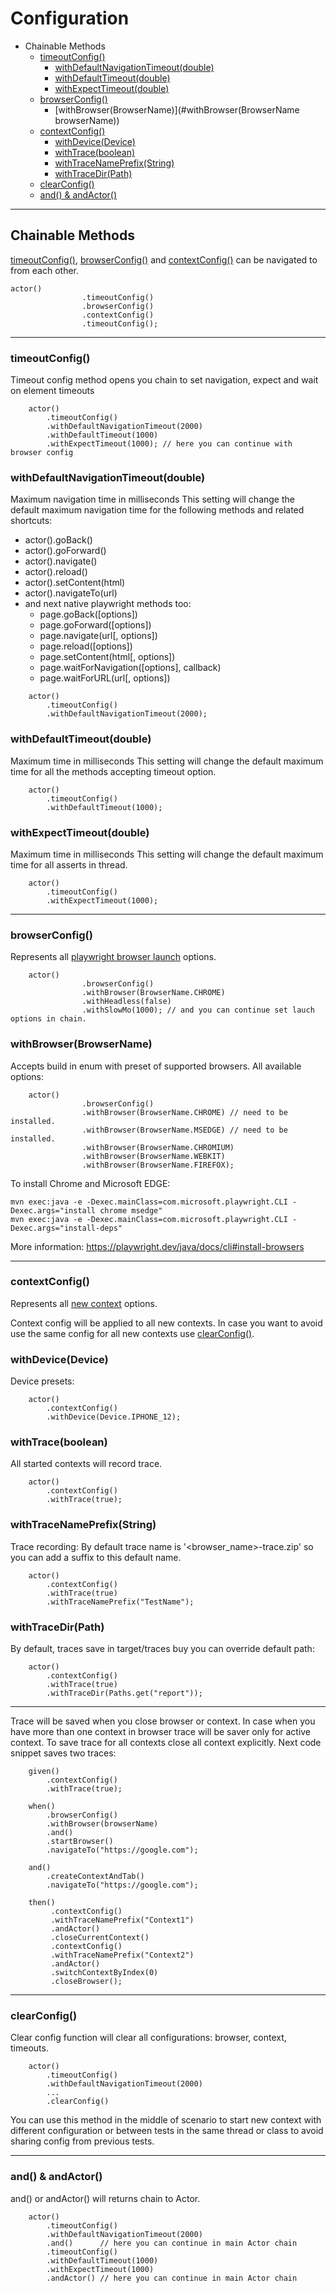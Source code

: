 # Configuration

- Chainable Methods
    - [timeoutConfig()](#timeout-config)
        - [withDefaultNavigationTimeout(double)](#withDefaultNavigationTimeout)
        - [withDefaultTimeout(double)](#withDefaultTimeout(double))
        - [withExpectTimeout(double)](#withExpectTimeout(double))
    - [browserConfig()](#browserConfig())
        - [withBrowser(BrowserName)](#withBrowser(BrowserName browserName))
    - [contextConfig()](#contextConfig())
        - [withDevice(Device)](#withDevice(Device))
        - [withTrace(boolean)](#withTrace(boolean))
        - [withTraceNamePrefix(String)](#withTraceNamePrefix(String))
        - [withTraceDir(Path)](#withTraceDir(Path))
    - [clearConfig()](#clearConfig())
    - [and() & andActor()](#and()&andActor())

________

## Chainable Methods

[timeoutConfig()](#timeout-config), [browserConfig()](###browserConfig()) and [contextConfig()](###contextConfig())
can be navigated to from each other.

```
actor()
                .timeoutConfig()
                .browserConfig()
                .contextConfig()
                .timeoutConfig();
```

______

<h3 id="timeout-config">
    timeoutConfig()
</h3>

Timeout config method opens you chain to set navigation, expect and wait on element timeouts

```
    actor()
        .timeoutConfig()
        .withDefaultNavigationTimeout(2000)
        .withDefaultTimeout(1000)
        .withExpectTimeout(1000); // here you can continue with browser config
```

<h3 id="withDefaultNavigationTimeout">
    withDefaultNavigationTimeout(double)
</h3>

Maximum navigation time in milliseconds This setting will change the default maximum navigation time for the following
methods and related shortcuts:

* actor().goBack()
* actor().goForward()
* actor().navigate()
* actor().reload()
* actor().setContent(html)
* actor().navigateTo(url)
* and next native playwright methods too:
    * page.goBack([options])
    * page.goForward([options])
    * page.navigate(url[, options])
    * page.reload([options])
    * page.setContent(html[, options])
    * page.waitForNavigation([options], callback)
    * page.waitForURL(url[, options])

```
    actor()
        .timeoutConfig()
        .withDefaultNavigationTimeout(2000);
```

<h3 id="withDefaultTimeout(double)">
    withDefaultTimeout(double)
</h3>

Maximum time in milliseconds This setting will change the default maximum time for all the methods accepting timeout
option.

```
    actor()
        .timeoutConfig()
        .withDefaultTimeout(1000);
```

<h3 id="withExpectTimeout(double)">
    withExpectTimeout(double)
</h3>

Maximum time in milliseconds This setting will change the default maximum time for all asserts in thread.

```
    actor()
        .timeoutConfig()
        .withExpectTimeout(1000);
```

____
<h3 id="browserConfig()">
    browserConfig()
</h3>

Represents
all [playwright browser launch](https://playwright.dev/java/docs/next/api/class-browsertype#browser-type-launch)
options.

```
    actor()
                .browserConfig()
                .withBrowser(BrowserName.CHROME)
                .withHeadless(false)
                .withSlowMo(1000); // and you can continue set lauch options in chain.
```
<h3 id="withBrowser(BrowserName)">
    withBrowser(BrowserName)
</h3>

Accepts build in enum with preset of supported browsers. All available options:

```
    actor()
                .browserConfig()
                .withBrowser(BrowserName.CHROME) // need to be installed.
                .withBrowser(BrowserName.MSEDGE) // need to be installed.
                .withBrowser(BrowserName.CHROMIUM)
                .withBrowser(BrowserName.WEBKIT)
                .withBrowser(BrowserName.FIREFOX);
```

To install Chrome and Microsoft EDGE:

```
mvn exec:java -e -Dexec.mainClass=com.microsoft.playwright.CLI -Dexec.args="install chrome msedge"
mvn exec:java -e -Dexec.mainClass=com.microsoft.playwright.CLI -Dexec.args="install-deps"
```

More information: https://playwright.dev/java/docs/cli#install-browsers
_____
<h3 id="contextConfig()">
    contextConfig()
</h3>

Represents all [new context](https://playwright.dev/java/docs/api/class-browser#browser-new-context) options.

Context config will be applied to all new contexts. 
In case you want to avoid use the same config for all new contexts use [clearConfig()](#clearConfig()).

<h3 id="withDevice(Device)">
    withDevice(Device)
</h3>

Device presets:

```
    actor()
        .contextConfig()
        .withDevice(Device.IPHONE_12);
```

<h3 id="withTrace(boolean)">
    withTrace(boolean)
</h3>

All started contexts will record trace.

```
    actor()
        .contextConfig()
        .withTrace(true);
```

<h3 id="withTraceNamePrefix(String)">
    withTraceNamePrefix(String)
</h3>

Trace recording:
By default trace name is '<browser_name>-trace.zip' so you can add a suffix to this default name.

```
    actor()
        .contextConfig()
        .withTrace(true)
        .withTraceNamePrefix("TestName");
```

<h3 id="withTraceDir(Path)">
    withTraceDir(Path)
</h3>

By default, traces save in target/traces buy you can override default path:

```
    actor()
        .contextConfig()
        .withTrace(true)
        .withTraceDir(Paths.get("report"));
```

_____
Trace will be saved when you close browser or context. In case when you have more than one context in browser trace will
be saver only for active context. To save trace for all contexts close all context explicitly. Next code snippet saves
two traces:

```
    given()
        .contextConfig()
        .withTrace(true);

    when()
        .browserConfig()
        .withBrowser(browserName)
        .and()
        .startBrowser()
        .navigateTo("https://google.com");

    and()
        .createContextAndTab()
        .navigateTo("https://google.com");

    then()
         .contextConfig()
         .withTraceNamePrefix("Context1")
         .andActor()
         .closeCurrentContext()
         .contextConfig()
         .withTraceNamePrefix("Context2")
         .andActor()
         .switchContextByIndex(0)
         .closeBrowser();
```

____
<h3 id="clearConfig()">
    clearConfig()
</h3>

Clear config function will clear all configurations: browser, context, timeouts.

```
    actor()
        .timeoutConfig()
        .withDefaultNavigationTimeout(2000)
        ...
        .clearConfig()
```
You can use this method in the middle of scenario to start new context with different configuration or 
between tests in the same thread or class to avoid sharing config from previous tests.
_________

<h3 id="and()&andActor()">
    and() & andActor()
</h3>

and() or andActor() will returns chain to Actor.

```
    actor()
        .timeoutConfig()
        .withDefaultNavigationTimeout(2000)
        .and()      // here you can continue in main Actor chain
        .timeoutConfig()
        .withDefaultTimeout(1000)
        .withExpectTimeout(1000)
        .andActor() // here you can continue in main Actor chain
```
